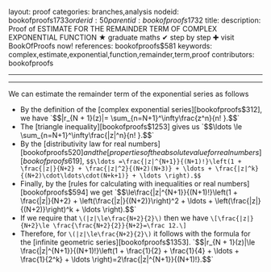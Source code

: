 layout: proof
categories: branches,analysis
nodeid: bookofproofs$1733
orderid: 50
parentid: bookofproofs$1732
title: 
description: Proof of ESTIMATE FOR THE REMAINDER TERM OF COMPLEX EXPONENTIAL FUNCTION ★ graduate maths ✔ step by step ✚ visit BookOfProofs now!
references: bookofproofs$581
keywords: complex,estimate,exponential,function,remainder,term,proof
contributors: bookofproofs

---


---

We can estimate the remainder term of the exponential series as follows

* By the definition of the [complex exponential series][bookofproofs$312], we have `$$|r_{N + 1}(z)|= \sum_{n=N+1}^\infty\frac{z^n}{n! }.$$`
* The [triangle inequality][bookofproofs$1253] gives us
`$$\ldots \le \sum_{n=N+1}^\infty\frac{|z|^n}{n! }.$$`  
* By the [distributivity law for real numbers][bookofproofs$520] and the [properties of the absolute value for real numbers][bookofproofs$619], `$$\ldots =\frac{|z|^{N+1}}{(N+1)!}\left(1 + \frac{|z|}{N+2} + \frac{|z|^2}{(N+2)(N+3)} + \ldots + \frac{|z|^k}{(N+2)\cdot\ldots\cdot(N+k+1)} + \ldots \right).$$` 
* Finally, by the [rules for calculating with inequalities or real numbers][bookofproofs$594] we get `$$\le\frac{|z|^{N+1}}{(N+1)!}\left(1 + \frac{|z|}{N+2} + \left(\frac{|z|}{(N+2)}\right)^2 + \ldots + \left(\frac{|z|}{(N+2)}\right)^k + \ldots \right).$$` 
* If we require that `\(|z|\le\frac{N+2}{2}\)` then we have 
`\[\frac{|z|}{N+2}\le \frac{\frac{N+2}{2}}{N+2}=\frac 12.\]`
* Therefore, for `\(|z|\le\frac{N+2}{2}\)` it follows with the formula for the [infinite geometric series][bookofproofs$1353].
`$$|r_{N + 1}(z)|\le  \frac{|z|^{N+1}}{(N+1)!}\left(1 + \frac{1}{2} + \frac{1}{4} + \ldots + \frac{1}{2^k}  + \ldots \right)=2\frac{|z|^{N+1}}{(N+1)!}.$$`
